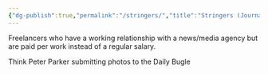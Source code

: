 ```yaml
---
{"dg-publish":true,"permalink":"/stringers/","title":"Stringers (Journalism)","tags":["journalism","glossary"],"created":"2023-04-20","updated":""}
---
```



Freelancers who have a working relationship with a news/media agency but are paid per work instead of a regular salary. 

Think Peter Parker submitting photos to the Daily Bugle
